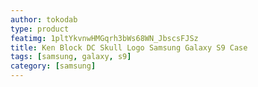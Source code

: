 ```yaml
---
author: tokodab
type: product
featimg: 1pltYkvnwHMGqrh3bWs68WN_JbscsFJSz
title: Ken Block DC Skull Logo Samsung Galaxy S9 Case
tags: [samsung, galaxy, s9]
category: [samsung]
---
```

